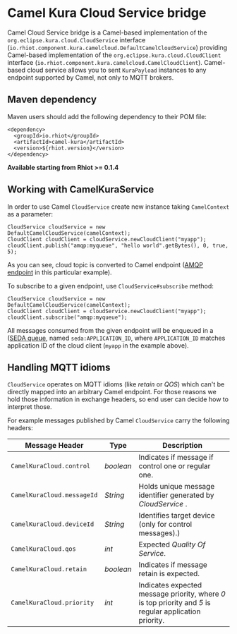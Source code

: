 # Camel Kura Cloud Service bridge

Camel Cloud Service bridge is a Camel-based implementation of the `org.eclipse.kura.cloud.CloudService` interface
(`io.rhiot.component.kura.camelcloud.DefaultCamelCloudService`) providing Camel-based implementation of the
 `org.eclipse.kura.cloud.CloudClient` interface (`io.rhiot.component.kura.camelcloud.CamelCloudClient`). Camel-based
cloud service allows you to sent `KuraPayload` instances to any endpoint supported by Camel, not only to MQTT brokers.

## Maven dependency

Maven users should add the following dependency to their POM file:

    <dependency>
      <groupId>io.rhiot</groupId>
      <artifactId>camel-kura</artifactId>
      <version>${rhiot.version}</version>
    </dependency>

**Available starting from Rhiot >= 0.1.4**

## Working with CamelKuraService

In order to use Camel `CloudService` create new instance taking `CamelContext` as a parameter:

    CloudService cloudService = new DefaultCamelCloudService(camelContext);
    CloudClient cloudClient = cloudService.newCloudClient("myapp");
    cloudClient.publish("amqp:myqueue", "hello world".getBytes(), 0, true, 5);

As you can see, cloud topic is converted to Camel endpoint ([AMQP endpoint](http://camel.apache.org/amqp) in this
particular example).

To subscribe to a given endpoint, use `CloudService#subscribe` method:

    CloudService cloudService = new DefaultCamelCloudService(camelContext);
    CloudClient cloudClient = cloudService.newCloudClient("myapp");
    cloudClient.subscribe("amqp:myqueue");

All messages consumed from the given endpoint will be enqueued in a ([SEDA queue](http://camel.apache.org/seda), named
`seda:APPLICATION_ID`, where `APPLICATION_ID` matches application ID of the cloud client (`myapp` in the example above).

## Handling MQTT idioms

`CloudService` operates on MQTT idioms (like *retain* or *QOS*) which can't be directly mapped into an arbitrary Camel
endpoint. For those reasons we hold those information in exchange headers, so end user can decide how to interpret those.

For example messages published by Camel `CloudService` carry the following headers:

| Message Header                 | Type |  Description        |
|------------------|----------------------|----------|
| `CamelKuraCloud.control`  |  *boolean*    | Indicates if message if control one or regular one. |
| `CamelKuraCloud.messageId`   |  *String*  |  Holds unique message identifier generated by *CloudService* . |
| `CamelKuraCloud.deviceId`|  *String*  | Identifies target device (only for control messages).) |
| `CamelKuraCloud.qos`            |  *int*  | Expected *Quality Of Service*. |
| `CamelKuraCloud.retain`         |  *boolean*  | Indicates if message retain is expected.  |
| `CamelKuraCloud.priority`       |  *int*  | Indicates expected message priority, where *0* is top priority and *5* is regular application priority. |
